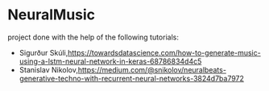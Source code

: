 # NeuralMusic
project done with the help of the following tutorials:
- Sigurður Skúli,https://towardsdatascience.com/how-to-generate-music-using-a-lstm-neural-network-in-keras-68786834d4c5
- Stanislav Nikolov,https://medium.com/@snikolov/neuralbeats-generative-techno-with-recurrent-neural-networks-3824d7ba7972